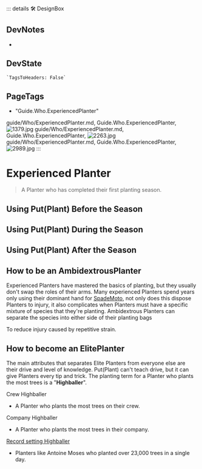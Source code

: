 ::: details 🛠 <dev>DesignBox</dev>

## DevNotes

-

## DevState

```py
`TagsToHeaders: False`
```

<h2>PageTags</h2>

- "Guide.Who.ExperiencedPlanter"

guide/Who/ExperiencedPlanter.md, <dev>Guide.Who.ExperiencedPlanter</dev>, ![1379.jpg](/PaperPhoto/1379.jpg)
guide/Who/ExperiencedPlanter.md, <dev>Guide.Who.ExperiencedPlanter</dev>, ![2263.jpg](/PaperPhoto/2263.jpg)
guide/Who/ExperiencedPlanter.md, <dev>Guide.Who.ExperiencedPlanter</dev>, ![2989.jpg](/PaperPhoto/2989.jpg)
:::

# Experienced Planter

> A Planter who has completed their first planting season.

## Using Put(Plant) Before the Season

## Using Put(Plant) During the Season

## Using Put(Plant) After the Season

## How to be an AmbidextrousPlanter

Experienced Planters have mastered the basics of planting, but they usually don't swap the roles of their arms. Many experienced Planters spend years only using their dominant hand for [SpadeMoto](/reference/Moto/SpadeMoto/Overview), not only does this dispose Planters to injury, it also complicates when Planters must have a specific mixture of species that they're planting. Ambidextrous Planters can separate the species into either side of their planting bags

To reduce injury caused by repetitive strain.

## How to become an ElitePlanter

The main attributes that separates Elite Planters from everyone else are their drive and level of knowledge. Put(Plant) can't teach drive, but it can give Planters every tip and trick. The planting term for a Planter who plants the most trees is a "**Highballer**".

Crew Highballer

- A Planter who plants the most trees on their crew.

Company Highballer

- A Planter who plants the most trees in their company.

[Record setting Highballer](https://globalnews.ca/news/9071471/quebecer-guinness-world-record-tree-planting/)

- Planters like Antoine Moses who planted over 23,000 trees in a single day.
